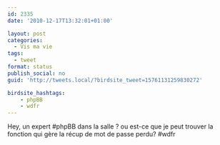 ```yaml
---
id: 2335
date: '2010-12-17T13:32:01+01:00'

layout: post
categories:
  - Vis ma vie
tags:
  - tweet
format: status
publish_social: no
guid: 'http://tweets.local/?birdsite_tweet=15761131259830272'

birdsite_hashtags:
    - phpBB
    - wdfr
---
```


Hey, un expert #phpBB dans la salle ? ou est-ce que je peut trouver la fonction qui gère la récup de mot de passe perdu? #wdfr